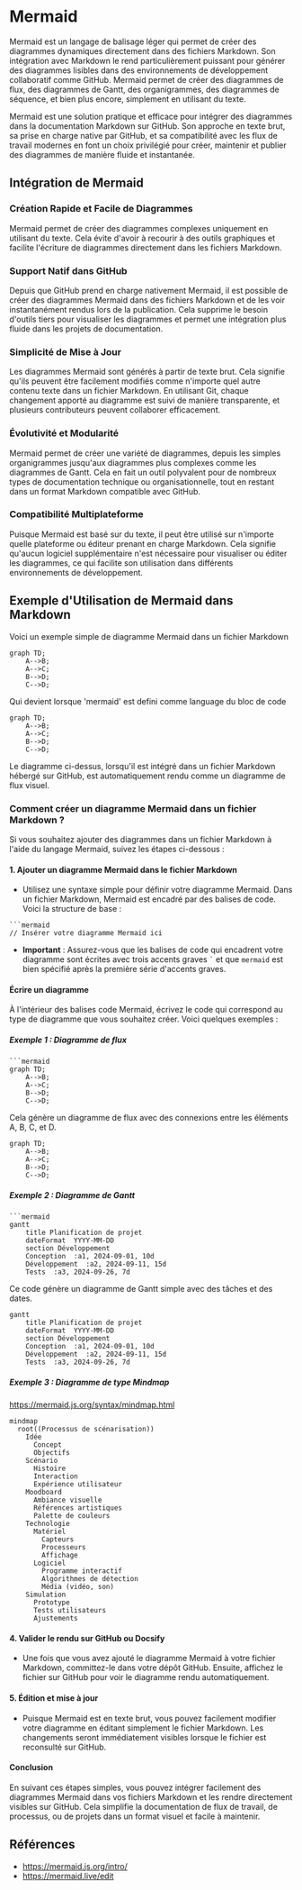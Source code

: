 # Mermaid

Mermaid est un langage de balisage léger qui permet de créer des diagrammes dynamiques directement dans des fichiers Markdown. Son intégration avec Markdown le rend particulièrement puissant pour générer des diagrammes lisibles dans des environnements de développement collaboratif comme GitHub. Mermaid permet de créer des diagrammes de flux, des diagrammes de Gantt, des organigrammes, des diagrammes de séquence, et bien plus encore, simplement en utilisant du texte.


Mermaid est une solution pratique et efficace pour intégrer des diagrammes dans la documentation Markdown sur GitHub. Son approche en texte brut, sa prise en charge native par GitHub, et sa compatibilité avec les flux de travail modernes en font un choix privilégié pour créer, maintenir et publier des diagrammes de manière fluide et instantanée.


## Intégration de Mermaid 


### Création Rapide et Facile de Diagrammes
   Mermaid permet de créer des diagrammes complexes uniquement en utilisant du texte. Cela évite d'avoir à recourir à des outils graphiques et facilite l'écriture de diagrammes directement dans les fichiers Markdown.

### Support Natif dans GitHub
   Depuis que GitHub prend en charge nativement Mermaid, il est possible de créer des diagrammes Mermaid dans des fichiers Markdown et de les voir instantanément rendus lors de la publication. Cela supprime le besoin d'outils tiers pour visualiser les diagrammes et permet une intégration plus fluide dans les projets de documentation.

### Simplicité de Mise à Jour
   Les diagrammes Mermaid sont générés à partir de texte brut. Cela signifie qu'ils peuvent être facilement modifiés comme n'importe quel autre contenu texte dans un fichier Markdown. En utilisant Git, chaque changement apporté au diagramme est suivi de manière transparente, et plusieurs contributeurs peuvent collaborer efficacement.

### Évolutivité et Modularité
   Mermaid permet de créer une variété de diagrammes, depuis les simples organigrammes jusqu'aux diagrammes plus complexes comme les diagrammes de Gantt. Cela en fait un outil polyvalent pour de nombreux types de documentation technique ou organisationnelle, tout en restant dans un format Markdown compatible avec GitHub.


### Compatibilité Multiplateforme
   Puisque Mermaid est basé sur du texte, il peut être utilisé sur n'importe quelle plateforme ou éditeur prenant en charge Markdown. Cela signifie qu'aucun logiciel supplémentaire n'est nécessaire pour visualiser ou éditer les diagrammes, ce qui facilite son utilisation dans différents environnements de développement.


## Exemple d'Utilisation de Mermaid dans Markdown

Voici un exemple simple de diagramme Mermaid dans un fichier Markdown 



```
graph TD;
    A-->B;
    A-->C;
    B-->D;
    C-->D;
```


Qui devient lorsque 'mermaid' est defini comme language du bloc de code

```mermaid
graph TD;
    A-->B;
    A-->C;
    B-->D;
    C-->D;
```

Le diagramme ci-dessus, lorsqu'il est intégré dans un fichier Markdown hébergé sur GitHub, est automatiquement rendu comme un diagramme de flux visuel.




### Comment créer un diagramme Mermaid dans un fichier Markdown ?

Si vous souhaitez ajouter des diagrammes dans un fichier Markdown à l'aide du langage Mermaid, suivez les étapes ci-dessous :


#### 1. **Ajouter un diagramme Mermaid dans le fichier Markdown**
   - Utilisez une syntaxe simple pour définir votre diagramme Mermaid. Dans un fichier Markdown, Mermaid est encadré par des balises de code. Voici la structure de base :

```
```mermaid
// Insérer votre diagramme Mermaid ici
```

- **Important** : Assurez-vous que les balises de code qui encadrent votre diagramme sont écrites avec trois accents graves `` ` `` et que `mermaid` est bien spécifié après la première série d'accents graves.

#### Écrire un diagramme

À l'intérieur des balises code Mermaid, écrivez le code qui correspond au type de diagramme que vous souhaitez créer. Voici quelques exemples :

##### Exemple 1 : Diagramme de flux

```
```mermaid
graph TD;
    A-->B;
    A-->C;
    B-->D;
    C-->D;
```

Cela génère un diagramme de flux avec des connexions entre les éléments A, B, C, et D.

```mermaid
graph TD;
    A-->B;
    A-->C;
    B-->D;
    C-->D;
```

##### Exemple 2 : Diagramme de Gantt

```
```mermaid
gantt
    title Planification de projet
    dateFormat  YYYY-MM-DD
    section Développement
    Conception  :a1, 2024-09-01, 10d
    Développement  :a2, 2024-09-11, 15d
    Tests  :a3, 2024-09-26, 7d
```

Ce code génère un diagramme de Gantt simple avec des tâches et des dates.

```mermaid
gantt
    title Planification de projet
    dateFormat  YYYY-MM-DD
    section Développement
    Conception  :a1, 2024-09-01, 10d
    Développement  :a2, 2024-09-11, 15d
    Tests  :a3, 2024-09-26, 7d
```


##### Exemple 3 : Diagramme de type Mindmap

https://mermaid.js.org/syntax/mindmap.html

```mermaid
mindmap
  root((Processus de scénarisation))
    Idée
      Concept
      Objectifs
    Scénario
      Histoire
      Interaction
      Expérience utilisateur
    Moodboard
      Ambiance visuelle
      Références artistiques
      Palette de couleurs
    Technologie
      Matériel
        Capteurs
        Processeurs
        Affichage
      Logiciel
        Programme interactif
        Algorithmes de détection
        Média (vidéo, son)
    Simulation
      Prototype
      Tests utilisateurs
      Ajustements
```

#### 4. **Valider le rendu sur GitHub ou Docsify**
   - Une fois que vous avez ajouté le diagramme Mermaid à votre fichier Markdown, committez-le dans votre dépôt GitHub. Ensuite, affichez le fichier sur GitHub pour voir le diagramme rendu automatiquement.

#### 5. **Édition et mise à jour**
   - Puisque Mermaid est en texte brut, vous pouvez facilement modifier votre diagramme en éditant simplement le fichier Markdown. Les changements seront immédiatement visibles lorsque le fichier est reconsulté sur GitHub.

#### Conclusion
En suivant ces étapes simples, vous pouvez intégrer facilement des diagrammes Mermaid dans vos fichiers Markdown et les rendre directement visibles sur GitHub. Cela simplifie la documentation de flux de travail, de processus, ou de projets dans un format visuel et facile à maintenir.


## Références

* https://mermaid.js.org/intro/
* https://mermaid.live/edit